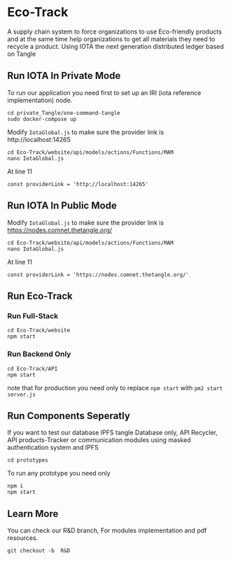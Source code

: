 # Eco-Track
A supply chain system to force organizations to use Eco-friendly products and at the same time help organizations to get all materials they need to recycle a product. Using IOTA the next generation distributed ledger based on Tangle

## Run IOTA In Private Mode
To run our application you need first to set up an  IRI (iota reference implementation) node.
```
cd private_Tangle/one-command-tangle
sudo docker-compose up
```
Modify `IotaGlobal.js` to make sure the provider link is  http://localhost:14265
```
cd Eco-Track/website/api/models/actions/Functions/MAM
nano IotaGlobal.js
```
At line 11
```
const providerLink = 'http://localhost:14265'
```
## Run IOTA In Public Mode
Modify `IotaGlobal.js` to make sure the provider link is https://nodes.comnet.thetangle.org/
```
cd Eco-Track/website/api/models/actions/Functions/MAM
nano IotaGlobal.js
```
At line 11
```
const providerLink = 'https://nodes.comnet.thetangle.org/'
```
## Run Eco-Track
### Run  Full-Stack 
```
cd Eco-Track/website
npm start
```
### Run Backend Only
```
cd Eco-Track/API
npm start
```
note that for production you need only to replace `npm start` with `pm2 start server.js`
## Run Components Seperatly
If you want to test our database IPFS tangle Database only, API Recycler, API products-Tracker or communication modules using masked authentication system and IPFS
```
cd prototypes
```
To run any prototype you need only
```
npm i
npm start
```
## Learn More
You can check our R&D branch, For modules implementation and pdf resources.
```
git checkout -b  R&D
```
